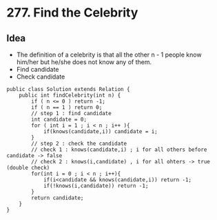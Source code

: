# 277. Find the Celebrity

## Idea 
* The definition of a celebrity is that all the other n - 1 people know him/her but he/she does not know any of them.
* Find candidate
* Check candidate 

```
public class Solution extends Relation {
    public int findCelebrity(int n) {
        if ( n <= 0 ) return -1;
        if ( n == 1 ) return 0;
        // step 1 : find candidate
        int candidate = 0;
        for ( int i = 1 ; i < n ; i++ ){
            if(knows(candidate,i)) candidate = i;
        }
        // step 2 : check the candidate 
        // check 1 : knows(candidate,i) ; i for all others before candidate -> false
        // check 2 : knows(i,candidate) , i for all ohters -> true (double check)
        for(int i = 0 ; i < n ; i++){
            if(i<candidate && knows(candidate,i)) return -1;
            if(!knows(i,candidate)) return -1;
        }
        return candidate;
    }
}






```